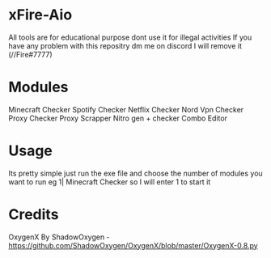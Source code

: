 # xFire-Aio
All tools are for educational purpose dont use it for illegal activities
If you have any problem with this repositry dm me on discord I will remove it (//Fire#7777)

# Modules
Minecraft Checker
Spotify Checker
Netflix Checker
Nord Vpn Checker
Proxy Checker
Proxy Scrapper
Nitro gen + checker
Combo Editor

# Usage
Its pretty simple just run the exe file and choose the number of modules you want to run eg 1| Minecraft Checker so I will enter 1 to start it

# Credits

OxygenX By ShadowOxygen - https://github.com/ShadowOxygen/OxygenX/blob/master/OxygenX-0.8.py
